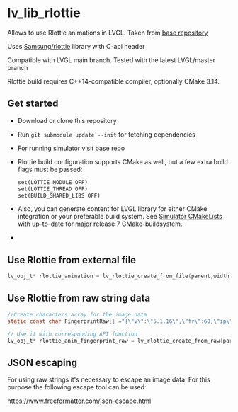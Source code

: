 # lv_lib_rlottie
Allows to use Rlottie animations in LVGL. Taken from [base repository](https://github.com/ValentiWorkLearning/lv_rlottie)

Uses [Samsung/rlottie](https://github.com/Samsung/rlottie) library with C-api header

Compatible with LVGL main branch. Tested with the latest LVGL/master branch

Rlottie build requires C++14-compatible compiler, optionally CMake 3.14.

## Get started

- Download or clone this repository

- Run `git submodule update --init` for fetching dependencies

- For running simulator visit [base repo](https://github.com/ValentiWorkLearning/lv_rlottie)

- Rlottie build configuration supports CMake as well, but a few extra build flags must be passed:

  ```makefile
  set(LOTTIE_MODULE OFF)
  set(LOTTIE_THREAD OFF)
  set(BUILD_SHARED_LIBS OFF)
  ```

- Also, you can generate content for LVGL library for either CMake integration or your preferable build system. See [Simulator CMakeLists](https://github.com/ValentiWorkLearning/lv_rlottie/blob/master/graphics/lvgl_lib/lvgl_library/CMakeLists.txt) with up-to-date for major release 7 CMake-buildsystem. 

- 

## Use Rlottie from external file

```c
lv_obj_t* rlottie_animation = lv_rlottie_create_from_file(parent,width,height, "Path/to/resource/insta_camera.json");
```



## Use Rlottie from raw string data

```c
//Create characters array for the image data
static const char FingerprintRaw[] ="{\"v\":\"5.1.16\",\"fr\":60,\"ip\":0,\"op\":154,\"w\":800,\"h\":600,\"nm\":\"Fingerprint... a lot of JSON items";

// Use it with corresponding API function
lv_obj_t* rlottie_anim_fingerprint_raw = lv_rlottie_create_from_raw(parent, width, height, FingerprintRaw);
```



## JSON escaping

For using raw strings it's necessary to escape an image data. For this purpose the following escape tool can be used:

https://www.freeformatter.com/json-escape.html

